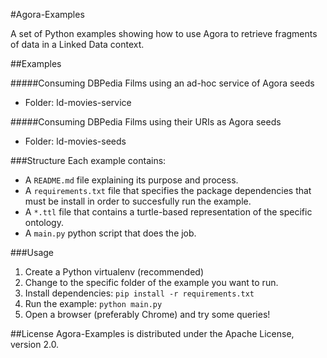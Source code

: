 #Agora-Examples

A set of Python examples showing how to use Agora to retrieve fragments of data in a Linked Data context.

##Examples

#####Consuming DBPedia Films using an ad-hoc service of Agora seeds
* Folder: ld-movies-service

#####Consuming DBPedia Films using their URIs as Agora seeds 
* Folder: ld-movies-seeds

###Structure
Each example contains:

* A `README.md` file explaining its purpose and process.
* A `requirements.txt` file that specifies the package dependencies that must be install in order to succesfully run the example.
* A `*.ttl` file that contains a turtle-based representation of the specific ontology.
* A `main.py` python script that does the job.

###Usage
1. Create a Python virtualenv (recommended)
2. Change to the specific folder of the example you want to run.
3. Install dependencies: `pip install -r requirements.txt`
4. Run the example: `python main.py`
5. Open a browser (preferably Chrome) and try some queries!

##License
Agora-Examples is distributed under the Apache License, version 2.0.


